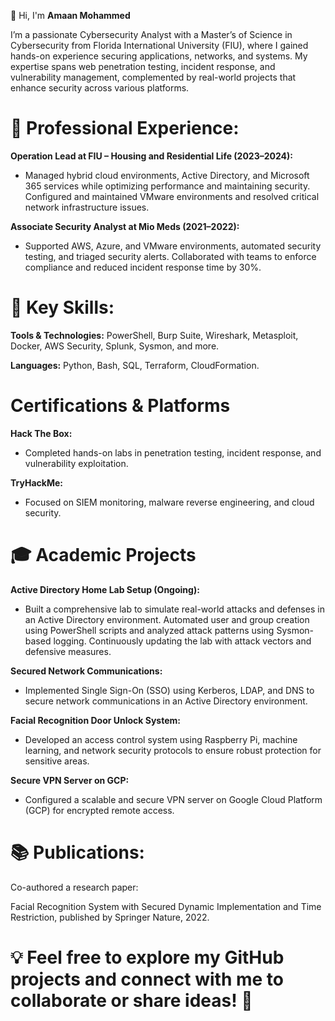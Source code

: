 👋 Hi, I'm **Amaan Mohammed**

I’m a passionate Cybersecurity Analyst with a Master’s of Science in Cybersecurity from Florida International University (FIU), where I gained hands-on experience securing applications, networks, and systems. My expertise spans web penetration testing, incident response, and vulnerability management, complemented by real-world projects that enhance security across various platforms.

# 🔐 Professional Experience:

**Operation Lead at FIU – Housing and Residential Life (2023–2024):**
* Managed hybrid cloud environments, Active Directory, and Microsoft 365 services while optimizing performance and maintaining security. Configured and maintained VMware environments and resolved critical network infrastructure issues.

**Associate Security Analyst at Mio Meds (2021–2022):**
* Supported AWS, Azure, and VMware environments, automated security testing, and triaged security alerts. Collaborated with teams to enforce compliance and reduced incident response time by 30%.

# 🚀 Key Skills:

**Tools & Technologies:**
PowerShell, Burp Suite, Wireshark, Metasploit, Docker, AWS Security, Splunk, Sysmon, and more.

**Languages:**
Python, Bash, SQL, Terraform, CloudFormation.

# Certifications & Platforms
**Hack The Box:** 
* Completed hands-on labs in penetration testing, incident response, and vulnerability exploitation.
  
**TryHackMe:** 
* Focused on SIEM monitoring, malware reverse engineering, and cloud security.
# 🎓  Academic Projects

**Active Directory Home Lab Setup (Ongoing):**
* Built a comprehensive lab to simulate real-world attacks and defenses in an Active Directory environment. Automated user and group creation using PowerShell scripts and analyzed attack patterns using Sysmon-based logging. Continuously updating the lab with attack vectors and defensive measures.

**Secured Network Communications:**
* Implemented Single Sign-On (SSO) using Kerberos, LDAP, and DNS to secure network communications in an Active Directory environment.

**Facial Recognition Door Unlock System:**
* Developed an access control system using Raspberry Pi, machine learning, and network security protocols to ensure robust protection for sensitive areas.

**Secure VPN Server on GCP:**
* Configured a scalable and secure VPN server on Google Cloud Platform (GCP) for encrypted remote access.

# 📚 Publications:
Co-authored a research paper:

Facial Recognition System with Secured Dynamic Implementation and Time Restriction, published by Springer Nature, 2022.

# 💡 Feel free to explore my GitHub projects and connect with me to collaborate or share ideas! 🚀


<!---
Hac3rsp4ce/Hac3rsp4ce is a ✨ special ✨ repository because its `README.md` (this file) appears on your GitHub profile.
You can click the Preview link to take a look at your changes.
--->
